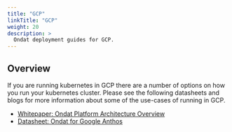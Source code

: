 ```yaml
---
title: "GCP"
linkTitle: "GCP"
weight: 20
description: >
  Ondat deployment guides for GCP.
---
```


## Overview

If you are running kubernetes in GCP there are a number of options on how you run your kubernetes cluster. Please see the following datasheets and blogs for more information about some of the use-cases of running in GCP.

* [Whitepaper: Ondat Platform Architecture Overview](https://3402546.fs1.hubspotusercontent-na1.net/hubfs/3402546/Ondat%20-%20Platform%20Architecture.pdf)
* [Datasheet: Ondat for Google Anthos](https://www.ondat.io/datasheets/ondat-google-anthos)
